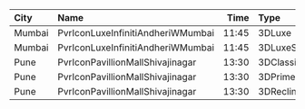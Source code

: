 | City   | Name                              |  Time | Type           | Price | Capacity | Booked |
| :----- | :-------------------------------- | ----: | :------------- | ----: | -------: | -----: |
| Mumbai | PvrIconLuxeInfinitiAndheriWMumbai | 11:45 | 3DLuxe         |  350₹ |       51 |     25 |
| Mumbai | PvrIconLuxeInfinitiAndheriWMumbai | 11:45 | 3DLuxeSuperior |  350₹ |       33 |     17 |
| Pune   | PvrIconPavillionMallShivajinagar  | 13:30 | 3DClassic      |  200₹ |       14 |      0 |
| Pune   | PvrIconPavillionMallShivajinagar  | 13:30 | 3DPrime        |  200₹ |       67 |      8 |
| Pune   | PvrIconPavillionMallShivajinagar  | 13:30 | 3DRecliner     |  400₹ |        4 |      0 |